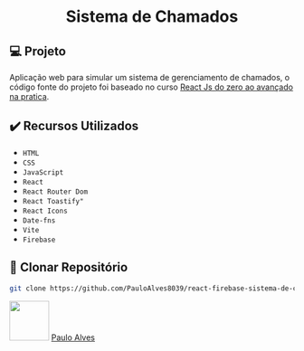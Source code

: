 <h1 align="center">Sistema de Chamados</h1>

## :computer: Projeto

Aplicação web para simular um sistema de gerenciamento de chamados, o código fonte do projeto foi baseado no curso [React Js do zero ao avançado na pratica](https://www.udemy.com/course/curso-reactjs/?couponCode=ST21MT121624).

## ✔️ Recursos Utilizados

- `HTML`
- `CSS`
- `JavaScript`
- `React`
- `React Router Dom`
- `React Toastify"`
- `React Icons` 
- `Date-fns` 
- `Vite`
- `Firebase`

## :floppy_disk: Clonar Repositório

```bash
git clone https://github.com/PauloAlves8039/react-firebase-sistema-de-chamados.git
```

<a href="https://github.com/PauloAlves8039"><img src="https://avatars.githubusercontent.com/u/57012714?v=4" width=70></a>
[Paulo Alves](https://github.com/PauloAlves8039)
